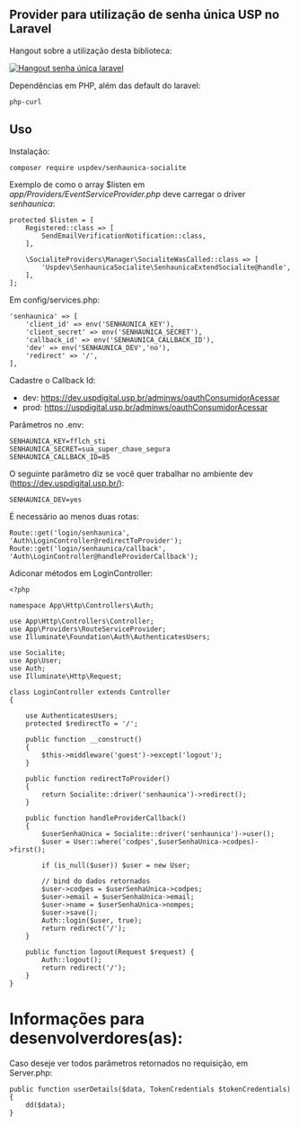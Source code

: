 ## Provider para utilização de senha única USP no Laravel

Hangout sobre a utilização desta biblioteca:

[![Hangout senha única laravel](https://img.youtube.com/vi/jLFM2AUFJgw/0.jpg)](https://youtu.be/jLFM2AUFJgw)

Dependências em PHP, além das default do laravel:

    php-curl

## Uso

Instalação:

    composer require uspdev/senhaunica-socialite
    
Exemplo de como o array $listen em *app/Providers/EventServiceProvider.php*
deve carregar o driver *senhaunica*:

    protected $listen = [
        Registered::class => [
            SendEmailVerificationNotification::class,
        ],

        \SocialiteProviders\Manager\SocialiteWasCalled::class => [
            'Uspdev\SenhaunicaSocialite\SenhaunicaExtendSocialite@handle',
        ],
    ];

Em config/services.php:

    'senhaunica' => [
        'client_id' => env('SENHAUNICA_KEY'),
        'client_secret' => env('SENHAUNICA_SECRET'),
        'callback_id' => env('SENHAUNICA_CALLBACK_ID'),
        'dev' => env('SENHAUNICA_DEV','no'),
        'redirect' => '/',
    ], 

Cadastre o Callback Id:

- dev: https://dev.uspdigital.usp.br/adminws/oauthConsumidorAcessar
- prod: https://uspdigital.usp.br/adminws/oauthConsumidorAcessar

Parâmetros no .env:

    SENHAUNICA_KEY=fflch_sti
    SENHAUNICA_SECRET=sua_super_chave_segura
    SENHAUNICA_CALLBACK_ID=85

O seguinte parâmetro diz se você quer trabalhar no ambiente dev (https://dev.uspdigital.usp.br/):

    SENHAUNICA_DEV=yes

É necessário ao menos duas rotas:

    Route::get('login/senhaunica', 'Auth\LoginController@redirectToProvider');
    Route::get('login/senhaunica/callback', 'Auth\LoginController@handleProviderCallback');

Adiconar métodos em LoginController:

    <?php

    namespace App\Http\Controllers\Auth;

    use App\Http\Controllers\Controller;
    use App\Providers\RouteServiceProvider;
    use Illuminate\Foundation\Auth\AuthenticatesUsers;

    use Socialite;
    use App\User;
    use Auth;
    use Illuminate\Http\Request;

    class LoginController extends Controller
    {

        use AuthenticatesUsers;
        protected $redirectTo = '/';

        public function __construct()
        {
            $this->middleware('guest')->except('logout');
        }

        public function redirectToProvider()
        {
            return Socialite::driver('senhaunica')->redirect();
        }

        public function handleProviderCallback()
        {
            $userSenhaUnica = Socialite::driver('senhaunica')->user();
            $user = User::where('codpes',$userSenhaUnica->codpes)->first();

            if (is_null($user)) $user = new User;

            // bind do dados retornados
            $user->codpes = $userSenhaUnica->codpes;
            $user->email = $userSenhaUnica->email;
            $user->name = $userSenhaUnica->nompes;
            $user->save();
            Auth::login($user, true);
            return redirect('/');
        }

        public function logout(Request $request) {
            Auth::logout();
            return redirect('/');
        }
    }

# Informações para desenvolverdores(as):

Caso deseje ver todos parâmetros retornados no requisição, em Server.php:

    public function userDetails($data, TokenCredentials $tokenCredentials)
    {  
        dd($data);
    }
